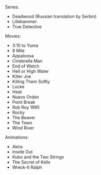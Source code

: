 Series:
  * Deadwood (Russian translation by Serbin)
  * Lillehammer
  * True Detective

Movies:
  * 3:10 to Yuma
  * 8 Mile
  * Appaloosa
  * Cinderella Man
  * End of Watch
  * Hell or High Water
  * Killer Joe
  * Killing Them Softly
  * Locke
  * Heat
  * Nuevo Orden
  * Point Break
  * Rob Roy 1995
  * Rocky
  * The Beaver
  * The Town
  * Wind River

Animations:
  * Akira
  * Inside Out
  * Kubo and the Two Strings
  * The Secret of Kells
  * Wreck-It Ralph
